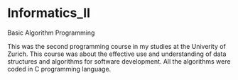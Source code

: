# Informatics_II
 Basic Algorithm Programming

This was the second programming course in my studies at the Univerity of Zurich. This course was about the effective use and understanding of data structures and algorithms for software development. All the algorithms were coded in C programming language.
